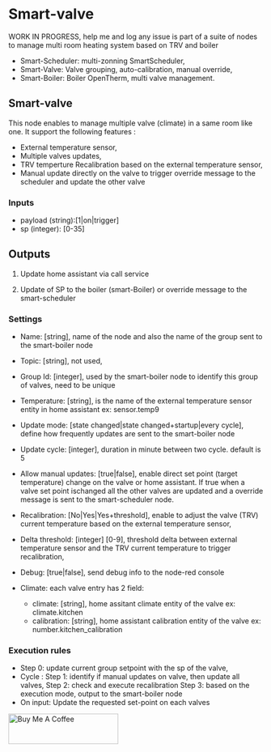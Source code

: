 # Smart-valve 
    
WORK IN PROGRESS, help me and log any issue
is part of a suite of nodes to manage multi room heating system based on TRV and boiler
- Smart-Scheduler: multi-zonning SmartScheduler,
- Smart-Valve: Valve grouping, auto-calibration, manual override,
- Smart-Boiler: Boiler OpenTherm, multi valve management.

## Smart-valve

 This node enables to manage multiple valve (climate) in a same room like one. 
 It support the following features :
 - External temperature sensor,
 - Multiple valves updates,
 - TRV temperture Recalibration based on the external temperature sensor,
 - Manual update directly on the valve to trigger override message to the scheduler and update the other valve

### Inputs
    
 - payload (string):[1|on|trigger]
 - sp (integer): [0-35]    
 
 ## Outputs
 
 1. Update home assistant via call service
 
 2. Update of SP to the boiler (smart-Boiler) or override message to the smart-scheduler
    
### Settings

- Name: [string], name of the node and also the name of the group sent to the smart-boiler node
- Topic: [string], not used,
- Group Id: [integer], used by the smart-boiler node to identify this group of valves, need to be unique

- Temperature: [string], is the name of the external temperature sensor entity in home assistant ex: sensor.temp9
- Update mode: [state changed|state changed+startup|every cycle], define how frequently updates are sent to the smart-boiler node
- Update cycle: [integer], duration in minute between two cycle. default is 5
- Allow manual updates: [true|false], enable direct set point (target temperature) change on the valve or home assistant. If true when a valve set point ischanged all the other valves are updated and a override message is sent to the smart-scheduler node.
- Recalibration: [No|Yes|Yes+threshold], enable to adjust the valve (TRV) current temperature based on the external temperature sensor,
- Delta threshold: [integer] [0-9], threshold delta between external temperature sensor and the TRV current temperature to trigger recalibration,
- Debug: [true|false], send debug info to the node-red console
- Climate: each valve entry has 2 field:
     - climate: [string], home assitant climate entity of the valve ex: climate.kitchen
     - calibration: [string], home assistant calibration entity of the valve ex: number.kitchen_calibration
    
### Execution rules 
- Step 0: update current group setpoint with the sp of the valve,
- Cycle :
    Step 1: identify if manual updates on valve, then update all valves,
    Step 2: check and execute recalibration
    Step 3: based on the execution mode, output to the smart-boiler node
- On input: 
    Update the requested set-point on each valves




<a href="https://www.buymeacoffee.com/vincentbe" target="_blank"><img src="https://cdn.buymeacoffee.com/buttons/v2/default-yellow.png" alt="Buy Me A Coffee" style="height: 60px !important;width: 217px !important;" ></a>

